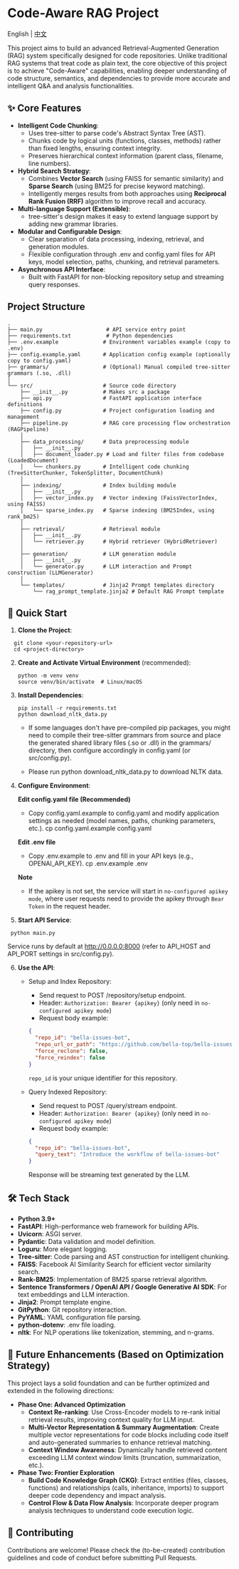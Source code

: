 # **Code-Aware RAG Project**

English | [中文](./README.zh.md)

This project aims to build an advanced Retrieval-Augmented Generation (RAG) system specifically designed for code repositories. Unlike traditional RAG systems that treat code as plain text, the core objective of this project is to achieve "Code-Aware" capabilities, enabling deeper understanding of code structure, semantics, and dependencies to provide more accurate and intelligent Q&A and analysis functionalities.

## **✨ Core Features**

* **Intelligent Code Chunking**:
  * Uses tree-sitter to parse code's Abstract Syntax Tree (AST).
  * Chunks code by logical units (functions, classes, methods) rather than fixed lengths, ensuring context integrity.
  * Preserves hierarchical context information (parent class, filename, line numbers).
* **Hybrid Search Strategy**:
  * Combines **Vector Search** (using FAISS for semantic similarity) and **Sparse Search** (using BM25 for precise keyword matching).
  * Intelligently merges results from both approaches using **Reciprocal Rank Fusion (RRF)** algorithm to improve recall and accuracy.
* **Multi-language Support (Extensible)**:
  * tree-sitter's design makes it easy to extend language support by adding new grammar libraries.
* **Modular and Configurable Design**:
  * Clear separation of data processing, indexing, retrieval, and generation modules.
  * Flexible configuration through .env and config.yaml files for API keys, model selection, paths, chunking, and retrieval parameters.
* **Asynchronous API Interface**:
  * Built with FastAPI for non-blocking repository setup and streaming query responses.

## **Project Structure**

```
.
├── main.py                    # API service entry point
├── requirements.txt           # Python dependencies
├── .env.example              # Environment variables example (copy to .env)
├── config.example.yaml       # Application config example (optionally copy to config.yaml)
├── grammars/                 # (Optional) Manual compiled tree-sitter grammars (.so, .dll)
│
└── src/                      # Source code directory
    ├── __init__.py           # Makes src a package
    ├── api.py                # FastAPI application interface definitions
    ├── config.py             # Project configuration loading and management
    ├── pipeline.py           # RAG core processing flow orchestration (RAGPipeline)
    │
    ├── data_processing/      # Data preprocessing module
    │   ├── __init__.py
    │   ├── document_loader.py # Load and filter files from codebase (LoadedDocument)
    │   └── chunkers.py       # Intelligent code chunking (TreeSitterChunker, TokenSplitter, DocumentChunk)
    │
    ├── indexing/             # Index building module
    │   ├── __init__.py
    │   ├── vector_index.py   # Vector indexing (FaissVectorIndex, using FAISS)
    │   └── sparse_index.py   # Sparse indexing (BM25Index, using rank_bm25)
    │
    ├── retrieval/            # Retrieval module
    │   ├── __init__.py
    │   └── retriever.py      # Hybrid retriever (HybridRetriever)
    │
    ├── generation/           # LLM generation module
    │   ├── __init__.py
    │   └── generator.py      # LLM interaction and Prompt construction (LLMGenerator)
    │
    └── templates/            # Jinja2 Prompt templates directory
        └── rag_prompt_template.jinja2 # Default RAG Prompt template
```

## **🚀 Quick Start**

1. **Clone the Project**:
  ```shell
    git clone <your-repository-url>
    cd <project-directory>
  ```
   

2. **Create and Activate Virtual Environment** (recommended):
   ```shell
   python -m venv venv
   source venv/bin/activate  # Linux/macOS
   ```

3. **Install Dependencies**:
   ```shell
   pip install -r requirements.txt
   python download_nltk_data.py
   ```
   * If some languages don't have pre-compiled pip packages, you might need to compile their tree-sitter grammars from source and place the generated shared library files (.so or .dll) in the grammars/ directory, then configure accordingly in config.yaml (or src/config.py).

   * Please run python download_nltk_data.py to download NLTK data.

4. **Configure Environment**:

   **Edit config.yaml file (Recommended)**
    *  Copy config.yaml.example to config.yaml and modify application settings as needed (model names, paths, chunking parameters, etc.).
      cp config.yaml.example config.yaml
   
   **Edit .env file**
   * Copy .env.example to .env and fill in your API keys (e.g., OPENAI_API_KEY).
     cp .env.example .env
   
   **Note**
   * If the apikey is not set, the service will start in `no-configured apikey mode`, where user requests need to provide the apikey through `Bear Token` in the request header.

5. **Start API Service**:
  ```shell
   python main.py
   ```

   Service runs by default at http://0.0.0.0:8000 (refer to API_HOST and API_PORT settings in src/config.py).

6. **Use the API**:
   * Setup and Index Repository:
     * Send request to POST /repository/setup endpoint.
     * Header: `Authorization: Bearer {apikey}` (only need in `no-configured apikey mode`)
     * Request body example:
     ```json
     {
       "repo_id": "bella-issues-bot",
       "repo_url_or_path": "https://github.com/bella-top/bella-issues-bot.git",
       "force_reclone": false,
       "force_reindex": false
     }
     ```
     `repo_id` is your unique identifier for this repository.

   * Query Indexed Repository:
     * Send request to POST /query/stream endpoint.
     * Header: `Authorization: Bearer {apikey}` (only need in `no-configured apikey mode`)
     * Request body example:
     ```json
     {
       "repo_id": "bella-issues-bot",
       "query_text": "Introduce the workflow of bella-issues-bot"
     }
     ```
     Response will be streaming text generated by the LLM.

## **🛠️ Tech Stack**

* **Python 3.9+**
* **FastAPI**: High-performance web framework for building APIs.
* **Uvicorn**: ASGI server.
* **Pydantic**: Data validation and model definition.
* **Loguru**: More elegant logging.
* **Tree-sitter**: Code parsing and AST construction for intelligent chunking.
* **FAISS**: Facebook AI Similarity Search for efficient vector similarity search.
* **Rank-BM25**: Implementation of BM25 sparse retrieval algorithm.
* **Sentence Transformers / OpenAI API / Google Generative AI SDK**: For text embeddings and LLM interaction.
* **Jinja2**: Prompt template engine.
* **GitPython**: Git repository interaction.
* **PyYAML**: YAML configuration file parsing.
* **python-dotenv**: .env file loading.
* **nltk**: For NLP operations like tokenization, stemming, and n-grams.

## **🔮 Future Enhancements (Based on Optimization Strategy)**

This project lays a solid foundation and can be further optimized and extended in the following directions:

* **Phase One: Advanced Optimization**
  * **Context Re-ranking**: Use Cross-Encoder models to re-rank initial retrieval results, improving context quality for LLM input.
  * **Multi-Vector Representation & Summary Augmentation**: Create multiple vector representations for code blocks including code itself and auto-generated summaries to enhance retrieval matching.
  * **Context Window Awareness**: Dynamically handle retrieved content exceeding LLM context window limits (truncation, summarization, etc.).
* **Phase Two: Frontier Exploration**
  * **Build Code Knowledge Graph (CKG)**: Extract entities (files, classes, functions) and relationships (calls, inheritance, imports) to support deeper code dependency and impact analysis.
  * **Control Flow & Data Flow Analysis**: Incorporate deeper program analysis techniques to understand code execution logic.

## **🤝 Contributing**

Contributions are welcome! Please check the (to-be-created) contribution guidelines and code of conduct before submitting Pull Requests.
